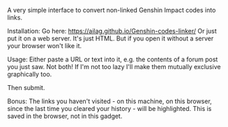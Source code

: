 A very simple interface to convert non-linked Genshin Impact codes into links.

Installation:
Go here: https://ailag.github.io/Genshin-codes-linker/
Or just put it on a web server. It's just HTML. But if you open it without a server your browser won't like it.

Usage:
Either paste a URL or text into it, e.g. the contents of a forum post you just saw.
Not both!
If I'm not too lazy I'll make them mutually exclusive graphically too.

Then submit.

Bonus: The links you haven't visited - on this machine, on this browser, since the last time you cleared your history - will be highlighted.
This is saved in the browser, not in this gadget.